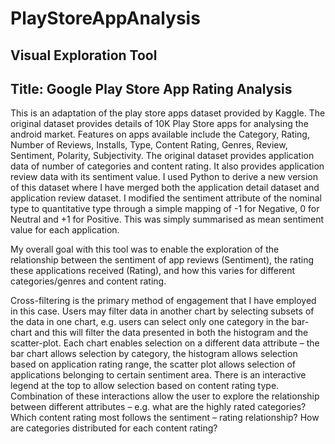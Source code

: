 # PlayStoreAppAnalysis

Visual Exploration Tool
------------------------

Title: 
Google Play Store App Rating Analysis
---------------------------------------

This is an adaptation of the play store apps dataset provided by Kaggle. The original dataset provides details of 10K Play Store apps for analysing the android market. Features on apps available include the Category, Rating, Number of Reviews, Installs, Type, Content Rating, Genres, Review, Sentiment, Polarity, Subjectivity. The original dataset provides application data of number of categories and content rating. It also provides application review data with its sentiment value. I used Python to derive a new version of this dataset where I have merged both the application detail dataset and application review dataset. I modified the sentiment attribute of the nominal type to quantitative type through a simple mapping of -1 for Negative, 0 for Neutral and +1 for Positive. This was simply summarised as mean sentiment value for each application.

My overall goal with this tool was to enable the exploration of the relationship between the sentiment of app reviews (Sentiment), the rating these applications received (Rating), and how this varies for different categories/genres and content rating.


Cross-filtering is the primary method of engagement that I have employed in this case. Users may filter data in another chart by selecting subsets of the data in one chart, e.g. users can select only one category in the bar-chart and this will filter the data presented in both the histogram and the scatter-plot. Each chart enables selection on a different data attribute – the bar chart allows selection by category, the histogram allows selection based on application rating range, the scatter plot allows selection of applications belonging to certain sentiment area. There is an interactive legend at the top to allow selection based on content rating type. Combination of these interactions allow the user to explore the relationship between different attributes – e.g. what are the highly rated categories? Which content rating most follows the sentiment – rating relationship? How are categories distributed for each content rating? 
